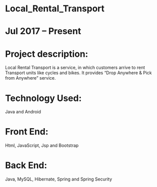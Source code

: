 # Local_Rental_Transport
# Jul 2017 – Present

# Project description:
Local Rental Transport is a service, in which customers arrive to rent Transport units like cycles and bikes. 
It provides “Drop Anywhere & Pick from Anywhere” service.

# Technology Used: 
Java and Android

# Front End:
Html, JavaScript, Jsp and Bootstrap

# Back End:
Java, MySQL, Hibernate, Spring and Spring Security
